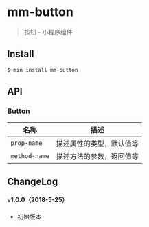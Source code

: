 # mm-button

> 按钮 - 小程序组件

## Install

``` bash
$ min install mm-button
```


## API

### Button

| 名称                  | 描述                         |
|----------------------|------------------------------|
|`prop-name`           | 描述属性的类型，默认值等         |
|`method-name`         | 描述方法的参数，返回值等         |

## ChangeLog

#### v1.0.0（2018-5-25）

- 初始版本
